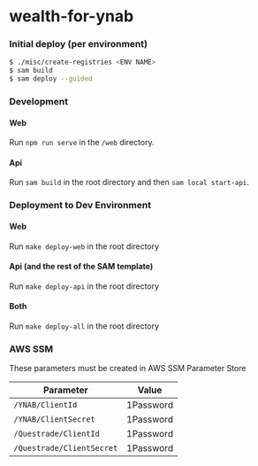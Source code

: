 # wealth-for-ynab

### Initial deploy (per environment)

```sh
$ ./misc/create-registries <ENV NAME>
$ sam build
$ sam deploy --guided
```

### Development

#### Web

Run `npm run serve` in the `/web` directory.

#### Api

Run `sam build` in the root directory and then `sam local start-api`.

### Deployment to Dev Environment

#### Web

Run `make deploy-web` in the root directory

#### Api (and the rest of the SAM template)

Run `make deploy-api` in the root directory

#### Both

Run `make deploy-all` in the root directory

### AWS SSM

These parameters must be created in AWS SSM Parameter Store

| Parameter                 | Value     |
| ------------------------- | --------- |
| `/YNAB/ClientId`          | 1Password |
| `/YNAB/ClientSecret`      | 1Password |
| `/Questrade/ClientId`     | 1Password |
| `/Questrade/ClientSecret` | 1Password |
